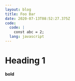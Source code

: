 ```yaml
---
layout: blog
title: Foo Bar
date: 2020-07-13T08:52:27.375Z
code:
  code: |
    const abc = 2;
  lang: javascript
---
```

# Heading 1
<strong>bold</strong>